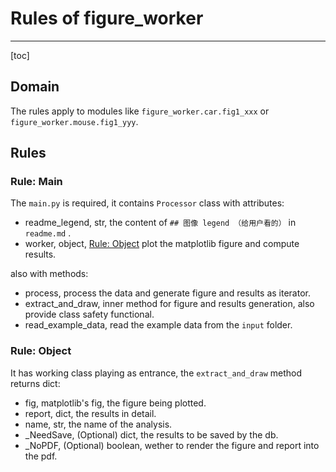 # Rules of figure_worker

---

[toc]

## Domain

The rules apply to modules like `figure_worker.car.fig1_xxx` or `figure_worker.mouse.fig1_yyy`.

## Rules

### Rule: Main

The `main.py` is required, it contains `Processor` class with attributes:

- readme_legend, str, the content of `## 图像 legend （给用户看的）` in `readme.md` .
- worker, object, [Rule: Object](#rule-object) plot the matplotlib figure and compute results.

also with methods:

- process, process the data and generate figure and results as iterator.
- extract_and_draw, inner method for figure and results generation, also provide class safety functional.
- read_example_data, read the example data from the `input` folder.

### Rule: Object

It has working class playing as entrance, the `extract_and_draw` method returns dict:

- fig, matplotlib's fig, the figure being plotted.
- report, dict, the results in detail.
- name, str, the name of the analysis.
- _NeedSave, (Optional) dict, the results to be saved by the db.
- _NoPDF, (Optional) boolean, wether to render the figure and report into the pdf.

